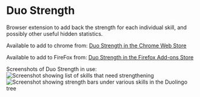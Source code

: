 # Duo Strength
Browser extension to add back the strength for each individual skill, and possibly other useful hidden statistics.

Available to add to chrome from: [Duo Strength in the Chrome Web Store](https://chrome.google.com/webstore/detail/duo-strength/oghbejipobmlmgfbdjmfgnnhepngcmle/)

Available to add to FireFox from: [Duo Strength in the Firefox Add-ons Store](https://addons.mozilla.org/addon/duo-strength/)

Screenshots of Duo Strength in use:
![Screenshot showing list of skills that need strengthening](http://toransharma.com/i/screenshot2.png)
![Screenshot showing strength bars under various skills in the Duolingo tree](http://toransharma.com/i/screenshot1.png)